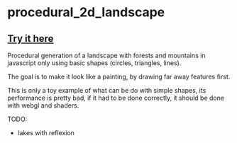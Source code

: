 # procedural_2d_landscape

## [Try it here](https://damdoy.github.io/procedural_2d_landscape/procedural_landscape.html)

Procedural generation of a landscape with forests and mountains in javascript only using basic shapes (circles, triangles, lines).

The goal is to make it look like a painting, by drawing far away features first.

This is only a toy example of what can be do with simple shapes, its performance is pretty bad, if it had to be done correctly,
it should be done with webgl and shaders.

TODO:
- lakes with reflexion
